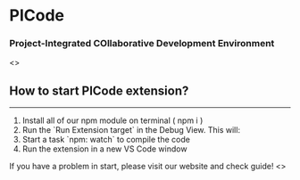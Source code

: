 # PICode

### Project-Integrated COllaborative Development Environment

<>

## How to start PICode extension?

---

1. Install all of our npm module on terminal ( npm i )
2. Run the \`Run Extension target\` in the Debug View. This will:
3. Start a task \`npm: watch\` to compile the code
4. Run the extension in a new VS Code window


If you have a problem in start, please visit our website and check guide!
<>
